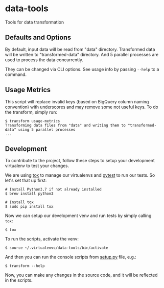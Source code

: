 # data-tools

Tools for data transformation

## Defaults and Options

By default, input data will be read from "data" directory. Transformed data will be written to "transformed-data"
directory. And 5 parallel processes are used to process the data concurrently.

They can be changed via CLI options. See usage info by passing `--help` to a command.

## Usage Metrics

This script will replace invalid keys (based on BigQuery column naming convention) with underscores and may remove some
not useful keys.  To do the transform, simply run:

    $ transform usage-metrics
    Transforming data files from "data" and writing them to "transformed-data" using 5 parallel processes
    ...

## Development

To contribute to the project, follow these steps to setup your development virtualenv to test your changes.

We are using [tox](https://tox.readthedocs.io/en/latest/) to manage our virtualenvs and
[pytest](https://docs.pytest.org/en/latest/) to run our tests. So let's set that up first:

    # Install Python3.7 if not already installed
    $ brew install python3

    # Install tox
    $ sudo pip install tox

Now we can setup our development venv and run tests by simply calling `tox`:

    $ tox

To run the scripts, activate the venv:

    $ source ~/.virtualenvs/data-tools/bin/activate

And then you can run the console scripts from [setup.py](setup.py) file, e.g.:

    $ transform --help

Now, you can make any changes in the source code, and it will be reflected in the scripts.
